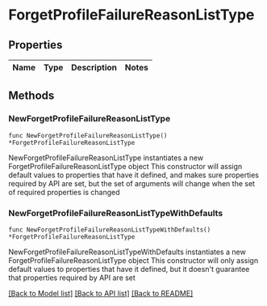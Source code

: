 # ForgetProfileFailureReasonListType

## Properties

Name | Type | Description | Notes
------------ | ------------- | ------------- | -------------

## Methods

### NewForgetProfileFailureReasonListType

`func NewForgetProfileFailureReasonListType() *ForgetProfileFailureReasonListType`

NewForgetProfileFailureReasonListType instantiates a new ForgetProfileFailureReasonListType object
This constructor will assign default values to properties that have it defined,
and makes sure properties required by API are set, but the set of arguments
will change when the set of required properties is changed

### NewForgetProfileFailureReasonListTypeWithDefaults

`func NewForgetProfileFailureReasonListTypeWithDefaults() *ForgetProfileFailureReasonListType`

NewForgetProfileFailureReasonListTypeWithDefaults instantiates a new ForgetProfileFailureReasonListType object
This constructor will only assign default values to properties that have it defined,
but it doesn't guarantee that properties required by API are set


[[Back to Model list]](../README.md#documentation-for-models) [[Back to API list]](../README.md#documentation-for-api-endpoints) [[Back to README]](../README.md)


